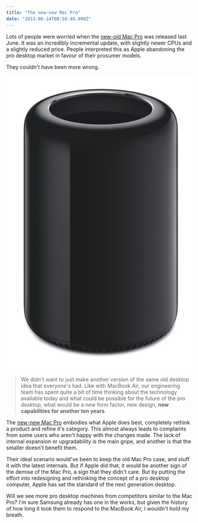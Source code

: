 ```yaml
---
title: "The new-new Mac Pro"
date: "2013-06-14T08:58:46.000Z"
---
```


Lots of people were worried when the [new-old Mac Pro](http://www.marco.org/2012/06/11/half-assed-mac-pro) was released last June. It was an incredibly incremental update, with slightly newer CPUs and a slightly reduced price. People interpreted this as Apple abandoning the pro desktop market in favour of their prosumer models.

They couldn't have been more wrong.

![](945f801c-0e79-4eb3-b940-f1ec1bab9e9e.jpg)

> We didn't want to just make another version of the same old desktop idea that everyone's had. Like with MacBook Air, our engineering team has spent quite a bit of time thinking about the technology available today and what could be possible for the future of the pro desktop, what would be a new form factor, new design, **new capabilities for another ten years**.

The [new-new Mac Pro](http://www.apple.com/mac-pro/) embodies what Apple does best, completely rethink a product and refine it's category. This almost always leads to complaints from some users who aren't happy with the changes made. The lack of internal expansion or upgradability is the main gripe, and another is that the smaller doesn't benefit them.

Their ideal scenario would've been to keep the old Mac Pro case, and stuff it with the latest internals. But if Apple did that, it would be another sign of the demise of the Mac Pro, a sign that they didn't care. But by putting the effort into redesigning and rethinking the concept of a pro desktop computer, Apple has set the standard of the next generation desktop.

Will we see more pro desktop machines from competitors similar to the Mac Pro? I'm sure Samsung already has one in the works, but given the history of how long it took them to respond to the MacBook Air, I wouldn't hold my breath.